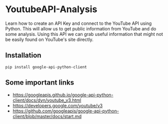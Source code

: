 # YoutubeAPI-Analysis
Learn how to create an API Key and connect to the YouTube API using Python. This will allow us to get public information from YouTube and do some analysis.
Using this API we can grab useful information that might not be easily found on YouTube's site directly. 

## Installation
`pip install google-api-python-client`

## Some important links

* https://googleapis.github.io/google-api-python-client/docs/dyn/youtube_v3.html
* https://developers.google.com/youtube/v3
* https://github.com/googleapis/google-api-python-client/blob/master/docs/start.md
